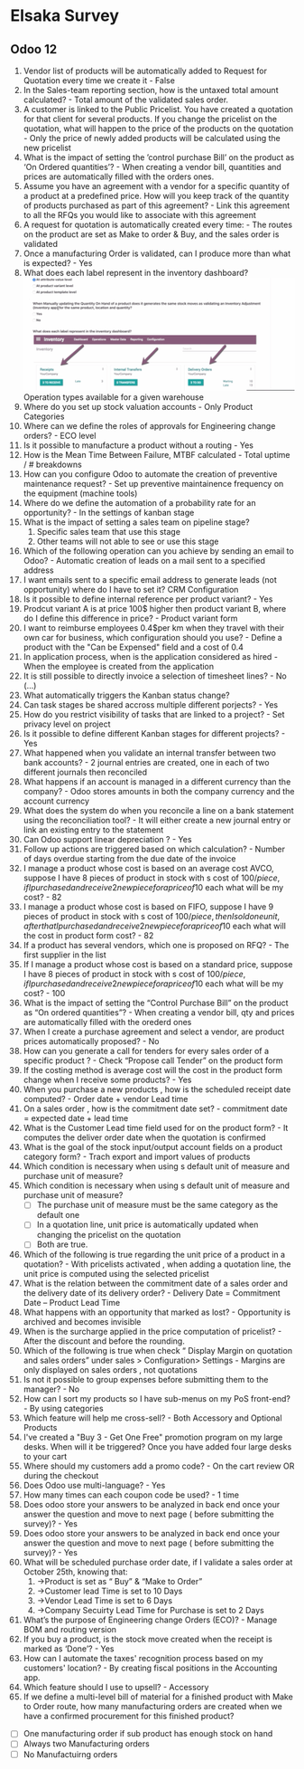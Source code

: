# Elsaka Survey

## Odoo 12

1. Vendor list of products will be automatically added to Request for Quotation every time we create it - False
2. In the Sales-team reporting section, how is the untaxed total amount calculated? - Total amount of the validated sales order.
3. A customer is linked to the Public Pricelist. You have created a quotation for that client for several products. If you change the pricelist on the quotation, what will happen to the price of the products on the quotation - Only the price of newly added products will be calculated using the new pricelist
4. What is the impact of setting the ’control purchase Bill’ on the product as ‘On Ordered quantities’? - When creating a vendor bill, quantities and prices are automatically filled with the orders ones.
5. Assume you have an agreement with a vendor for a specific quantity of a product at a predefined price. How will you keep track of the quantity of products purchased as part of this agreement? - Link this agreement to all the RFQs you would like to associate with this agreement
6. A request for quotation is automatically created every time: - The routes on the product are set as Make to order & Buy, and the sales order is validated
7. Once a manufacturing Order is validated, can I produce more than what is expected? - Yes
8.  What does each label represent in the inventory dashboard?
![](inventory.png.png)
Operation types available for a given warehouse
9.  Where do you set up stock valuation accounts - Only Product Categories
10. Where can we define the roles of approvals for Engineering change orders? - ECO level
11. Is it possible to manufacture a product without a routing - Yes
12. How is the Mean Time Between Failure, MTBF calculated - Total uptime / # breakdowns
13. How can you configure Odoo to automate the creation of preventive maintenance request? - Set up preventive maintainence frequency on the equipment (machine tools)
14. Where do we define the automation of a probability rate for an opportunity? - In the settings of kanban stage
15. What is the impact of setting a sales team on pipeline stage?
    1.  Specific sales team that use this stage
    2.  Other teams will not able to see or use this stage
16. Which of the following operation can you achieve by sending an email to Odoo? - Automatic creation of leads on a mail sent to a specified address
17. I want emails sent to a specific email address to generate leads (not opportunity) where do I have to set it? CRM Configuration
18. Is it possible to define internal reference per product variant? - Yes
19. Prodcut variant A is at price 100$ higher then product variant B, where do I define this difference in price? - Product variant form
20. I want to reimburse employees 0.4$per km when they travel with their own car for business, which configuration should you use? - Define a product with the "Can be Expensed" field and a cost of 0.4
21. In application process, when is the application considered as hired - When the employee is created from the application
22. It is still possible to directly invoice a selection of timesheet lines? - No (...)
23. What automatically triggers the Kanban status change?
24. Can task stages be shared accross multiple different porjects? - Yes
25. How do you restrict visibility of tasks that are linked to a project? - Set privacy level on project
26. Is it possible to define different Kanban stages for different projects? - Yes
27. What happened when you validate an internal transfer between two bank accounts? - 2 journal entries are created, one in each of two different journals then reconciled
28. What happens if an account is managed in a different currency than the company? - Odoo stores amounts in both the company currency and the account currency
29. What does the system do when you reconcile a line on a bank statement using the reconciliation tool? - It will either create a new journal entry or link an existing entry to the statement
30. Can Odoo support linear depreciation ? - Yes
31. Follow up actions are triggered based on which calculation? - Number of days overdue starting from the due date of the invoice
32. I manage a product whose cost is based on an average cost AVCO, suppose I have 8 pieces of product in stock with s cost of 100$/piece, if I purchased and receive 2 new piece for a price of 10$ each what will be my cost? - 82
33. I manage a product whose cost is based on FIFO, suppose I have 9 pieces of product in stock with s cost of 100$/piece, then I sold one unit, after that I purchased and receive 2 new piece for a price of 10$ each what will the cost in product form cost? - 82
34. If a product has several vendors, which one is proposed on RFQ? - The first supplier in the list
35. If I manage a product whose cost is based on a standard price, suppose I have 8 pieces of product in stock with s cost of 100$/piece, if I purchased and receive 2 new piece for a price of 10$ each what will be my cost? - 100
36. What is the impact of setting the “Control Purchase Bill” on the product as “On ordered quantities”? - When creating a vendor bill, qty and prices are automatically filled with the orederd ones
37. When I create a purchase agreement and select a vendor, are product prices automatically proposed? - No
38. How can you generate a call for tenders for every sales order of a specific product ? - Check “Propose call Tender” on the product form
39. If the costing method is average cost will the cost in the product form change when I receive some products? - Yes
40. When you purchase a new products , how is the scheduled receipt date computed? - Order date + vendor Lead time
41. On a sales order , how is the commitment date set? - commitment date = expected date + lead time
42. What is the Customer Lead time field used for on the product form? - It computes the deliver order date when the quotation is confirmed
43. What is the goal of the stock input/output account fields on a product category form? - Trach export and import values of products
44. Which condition is necessary when using s default unit of measure and purchase unit of measure?
45. Which condition is necessary when using s default unit of measure and purchase unit of measure?
    - [ ] The purchase unit of measure must be the same category as the default one
    - [ ] In a quotation line, unit price is automatically updated when changing the pricelist on the quotation
    - [ ] Both are true.
46. Which of the following is true regarding the unit price of a product in a quotation? - With pricelists activated , when adding a quotation line, the unit price is computed using the selected pricelist
47. What is the relation between the commitment date of a sales order and the delivery date of its delivery order? - Delivery Date = Commitment Date – Product Lead Time
48. What happens with an opportunity that marked as lost? - Opportunity is archived and becomes invisible
49. When is the surcharge applied in the price computation of pricelist? - After the discount and before the rounding.
50. Which of the following is true when check “ Display Margin on quotation and sales orders” under sales > Configuration> Settings - Margins are only displayed on sales orders , not quotations
51. Is not it possible to group expenses before submitting them to the manager? - No
52. How can I sort my products so I have sub-menus on my PoS front-end? - By using categories
53. Which feature will help me cross-sell? - Both Accessory and Optional Products
54. I've created a "Buy 3 - Get One Free" promotion program on my large desks. When will it be triggered? Once you have added four large desks to your cart
55. Where should my customers add a promo code? - On the cart review OR during the checkout
56. Does Odoo use multi-language? - Yes
57. How many times can each coupon code be used? - 1 time
58. Does odoo store your answers to be analyzed in back end once your answer the question and move to next page ( before submitting the survey)? - Yes
59. Does odoo store your answers to be analyzed in back end once your answer the question and move to next page ( before submitting the survey)? - Yes
60. What will be scheduled purchase order date, if I validate a sales order at October 25th, knowing that:
    1.  ->Product is set as “ Buy” & “Make to Order”
    2.  ->Customer lead Time is set to 10 Days
    3.  ->Vendor Lead Time is set to 6 Days
    4.  ->Company Secuirty Lead Time for Purchase is set to 2 Days
61. What’s the purpose of Engineering change Orders (ECO)? - Manage BOM and routing version
62. If you buy a product, is the stock move created when the receipt is marked as ‘Done’? - Yes
63. How can I automate the taxes' recognition process based on my customers' location? - By creating fiscal positions in the Accounting app.
64. Which feature should I use to upsell? - Accessory
65. If we define a multi-level bill of material for a finished product with Make to Order route, how many manufacturing orders are created when we have a confirmed procurement for this finished product?
- [ ] One manufacturing order if sub product has enough stock on hand
- [ ] Always two Manufacturing orders
- [ ] No Manufactuirng orders
